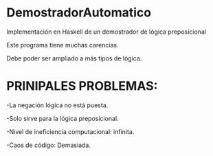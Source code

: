 # DemostradorAutomatico
Implementación en Haskell de un demostrador de lógica preposicional


Este programa tiene muchas carencias.

Debe poder ser ampliado a más tipos de lógica.



# PRINIPALES PROBLEMAS:

-La negación lógica no está puesta.

-Solo sirve para la lógica preposicional.

-Nivel de ineficiencia computacional: infinita.

-Caos de código: Demasiada.
